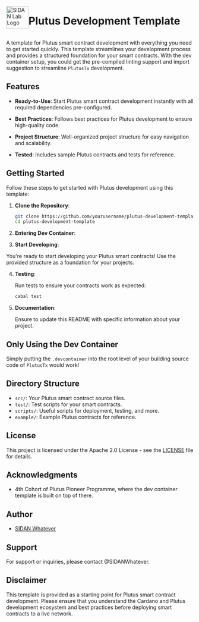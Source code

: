 <div style="display: flex; align-items: center;">
  <img src="https://sidan-assets.s3.ap-east-1.amazonaws.com/sidan_s_square.png" alt="SIDAN Lab Logo" width="60" >
  <h1>Plutus Development Template</h1>
</div>

A template for Plutus smart contract development with everything you need to get started quickly. This template streamlines your development process and provides a structured foundation for your smart contracts. With the dev container setup, you could get the pre-compiled linting support and import suggestion to streamline `PlutusTx` development.

## Features

- **Ready-to-Use**: Start Plutus smart contract development instantly with all required dependencies pre-configured.

- **Best Practices**: Follows best practices for Plutus development to ensure high-quality code.

- **Project Structure**: Well-organized project structure for easy navigation and scalability.

- **Tested**: Includes sample Plutus contracts and tests for reference.

## Getting Started

Follow these steps to get started with Plutus development using this template:

1. **Clone the Repository**:

   ```bash
   git clone https://github.com/yourusername/plutus-development-template.git
   cd plutus-development-template
   ```

2. **Entering Dev Container**:

3. **Start Developing**:

You're ready to start developing your Plutus smart contracts! Use the provided structure as a foundation for your projects.

4. **Testing**:

   Run tests to ensure your contracts work as expected:

   ```bash
   cabal test
   ```

5. **Documentation**:

   Ensure to update this README with specific information about your project.

## Only Using the Dev Container

Simply putting the `.devcontainer` into the root level of your building source code of `PlutusTx` would work!

## Directory Structure

- `src/`: Your Plutus smart contract source files.
- `test/`: Test scripts for your smart contracts.
- `scripts/`: Useful scripts for deployment, testing, and more.
- `example/`: Example Plutus contracts for reference.

## License

This project is licensed under the Apache 2.0 License - see the [LICENSE](LICENSE) file for details.

## Acknowledgments

- 4th Cohort of Plutus Pioneer Programme, where the dev container template is built on top of there.

## Author

- [SIDAN Whatever](https://github.com/sidanwhatever)

## Support

For support or inquiries, please contact @SIDANWhatever.

## Disclaimer

This template is provided as a starting point for Plutus smart contract development. Please ensure that you understand the Cardano and Plutus development ecosystem and best practices before deploying smart contracts to a live network.
